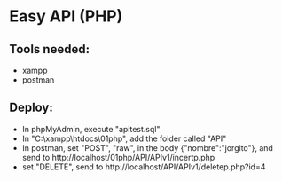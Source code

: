 # Easy API (PHP)

## Tools needed:
* xampp
* postman

## Deploy:
* In phpMyAdmin, execute "apitest.sql"
* In "C:\xampp\htdocs\01php", add the folder called "API"
* In postman, set "POST", "raw", in the body {"nombre":"jorgito"}, and send to http://localhost/01php/API/APIv1/incertp.php
* set "DELETE", send to http://localhost/API/APIv1/deletep.php?id=4



